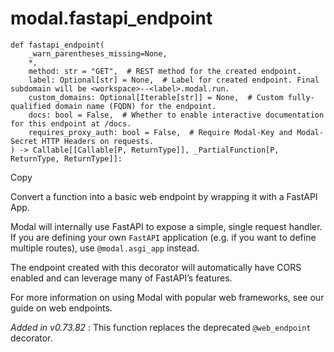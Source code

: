 # modal.fastapi_endpoint

    
    
    def fastapi_endpoint(
        _warn_parentheses_missing=None,
        *,
        method: str = "GET",  # REST method for the created endpoint.
        label: Optional[str] = None,  # Label for created endpoint. Final subdomain will be <workspace>--<label>.modal.run.
        custom_domains: Optional[Iterable[str]] = None,  # Custom fully-qualified domain name (FQDN) for the endpoint.
        docs: bool = False,  # Whether to enable interactive documentation for this endpoint at /docs.
        requires_proxy_auth: bool = False,  # Require Modal-Key and Modal-Secret HTTP Headers on requests.
    ) -> Callable[[Callable[P, ReturnType]], _PartialFunction[P, ReturnType, ReturnType]]:

Copy

Convert a function into a basic web endpoint by wrapping it with a FastAPI
App.

Modal will internally use FastAPI to expose a simple, single request handler.
If you are defining your own `FastAPI` application (e.g. if you want to define
multiple routes), use `@modal.asgi_app` instead.

The endpoint created with this decorator will automatically have CORS enabled
and can leverage many of FastAPI’s features.

For more information on using Modal with popular web frameworks, see our guide
on web endpoints.

_Added in v0.73.82_ : This function replaces the deprecated `@web_endpoint`
decorator.

